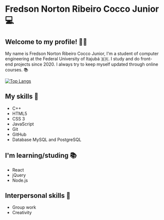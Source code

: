 # Fredson Norton Ribeiro Cocco Junior 💻

## Welcome to my profile! 👨‍💻 

My name is Fredson Norton Ribeiro Cocco Junior, I'm a student of computer engineering at the Federal University of Itajubá 🇧🇷. I study and do front-end projects since 2020. I always try to keep myself updated through online courses. 📚

[![Top Langs](https://github-readme-stats.vercel.app/api/top-langs/?username=fredsonjr&layout=compact)](https://github.com/anuraghazra/github-readme-stats)

## My skills 🧠
- C++
- HTML5
- CSS 3
- JavaScript
- Git
- GitHub
- Database MySQL and PostgreSQL

## I'm learning/studing 📚
- React
- jQuery
- Node.js

## Interpersonal skills 👔
- Group work
- Creativity


<!--
**fredsonjr/fredsonjr** is a ✨ _special_ ✨ repository because its `README.md` (this file) appears on your GitHub profile.



Here are some ideas to get you started:

- 🔭 I’m currently working on ...
- 🌱 I’m currently learning ...
- 👯 I’m looking to collaborate on ...
- 🤔 I’m looking for help with ...
- 💬 Ask me about ...
- 📫 How to reach me: ...
- 😄 Pronouns: ...
- ⚡ Fun fact: ...
-->

